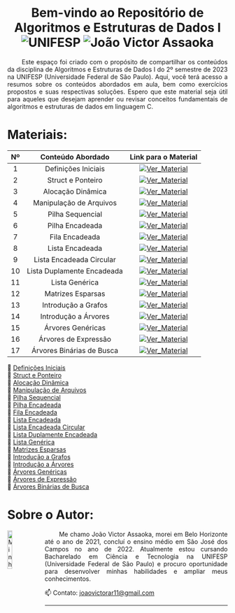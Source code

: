 <h1 align="center"> Bem-vindo ao Repositório de Algoritmos e Estruturas de Dados I <br>
  <img src="https://img.shields.io/badge/UNIFESP-Universidade%20Federal%20de%20S%C3%A3o%20Paulo-215a36" alt="UNIFESP">
  <img src="https://img.shields.io/badge/Jo%C3%A3o%20Victor%20Assaoka%20Ribeiro-2023.2-215a36" alt="João Victor Assaoka">
</h1>

<p align="justify">
&emsp;&emsp; Este espaço foi criado com o propósito de compartilhar os conteúdos da disciplina de Algoritmos e Estruturas de Dados I do 2º semestre de 2023 na UNIFESP (Universidade Federal de São Paulo). Aqui, você terá acesso a resumos sobre os conteúdos abordados em aula, bem como exercícios propostos e suas respectivas soluções. Espero que este material seja útil para aqueles que desejam aprender ou revisar conceitos fundamentais de algoritmos e estruturas de dados em linguagem C. 
</p>

# Materiais:
| **Nº** | **Conteúdo Abordado** | **Link para o Material** |
|:--:|:--------:|:--------:|
| 1 | Definições Iniciais | <a href="./[  1 ] Definições Iniciais/"><img src="https://img.shields.io/badge/Ver_Material-215a36" alt="Ver_Material"></a> |
| 2 | Struct e Ponteiro | <a href="./[  2 ] Struct e Ponteiro/"><img src="https://img.shields.io/badge/Ver_Material-5f5f5f" alt="Ver_Material"></a> |
| 3 | Alocação Dinâmica | <a href="./[  3 ] Alocação Dinâmica/"><img src="https://img.shields.io/badge/Ver_Material-215a36" alt="Ver_Material"></a> |
| 4 | Manipulação de Arquivos | <a href="./[  4 ] Manipulação de Arquivos/"><img src="https://img.shields.io/badge/Ver_Material-5f5f5f" alt="Ver_Material"></a> |
| 5 | Pilha Sequencial | <a href="./[  5 ] Pilha Sequencial/"><img src="https://img.shields.io/badge/Ver_Material-215a36" alt="Ver_Material"></a> |
| 6 | Pilha Encadeada | <a href="./[  6 ] Pilha Encadeada/"><img src="https://img.shields.io/badge/Ver_Material-5f5f5f" alt="Ver_Material"></a> |
| 7 | Fila Encadeada | <a href="./[  7 ] Fila Encadeada/"><img src="https://img.shields.io/badge/Ver_Material-215a36" alt="Ver_Material"></a> |
| 8 | Lista Encadeada | <a href="./[  8 ] Lista Encadeada/"><img src="https://img.shields.io/badge/Ver_Material-5f5f5f" alt="Ver_Material"></a> |
| 9 | Lista Encadeada Circular | <a href="./[  9 ] Lista Encadeada Circular/"><img src="https://img.shields.io/badge/Ver_Material-215a36" alt="Ver_Material"></a> |
| 10 | Lista Duplamente Encadeada | <a href="./[ 10 ] Lista Duplamente Encadeada/"><img src="https://img.shields.io/badge/Ver_Material-5f5f5f" alt="Ver_Material"></a> |
| 11 | Lista Genérica | <a href="./[ 11 ] Lista Genérica/"><img src="https://img.shields.io/badge/Ver_Material-215a36" alt="Ver_Material"></a> |
| 12 | Matrizes Esparsas | <a href="./[ 12 ] Matrizes Esparsas/"><img src="https://img.shields.io/badge/Ver_Material-5f5f5f" alt="Ver_Material"></a> |
| 13 | Introdução a Grafos | <a href="./[ 13 ] Introdução a Grafos/"><img src="https://img.shields.io/badge/Ver_Material-215a36" alt="Ver_Material"></a> |
| 14 | Introdução a Árvores | <a href="./[ 14 ] Introdução a Árvores Binárias/"><img src="https://img.shields.io/badge/Ver_Material-5f5f5f" alt="Ver_Material"></a> |
| 15 | Árvores Genéricas | <a href="./[ 15 ] Árvores Genéricas/"><img src="https://img.shields.io/badge/Ver_Material-215a36" alt="Ver_Material"></a> |
| 16 | Árvores de Expressão | <a href="./[ 16 ] Árvores de Expressão/"><img src="https://img.shields.io/badge/Ver_Material-5f5f5f" alt="Ver_Material"></a> |
| 17 | Árvores Binárias de Busca | <a href="./[ 17 ] Árvores Binárias de Busca/"><img src="https://img.shields.io/badge/Ver_Material-215a36" alt="Ver_Material"></a> |




📁 [Definições Iniciais](./[%20%201%20]%20Definições%20Iniciais/)
<br> 📁 [Struct e Ponteiro](./[%20%202%20]%20Struct%20e%20Ponteiro/)
<br> 📁 [Alocação Dinâmica](./[%20%203%20]%20Alocação%20Dinâmica/)
<br> 📁 [Manipulação de Arquivos](./[%20%204%20]%20Manipulação%20de%20Arquivos/)
<br> 📁 [Pilha Sequencial](./[%20%205%20]%20Pilha%20Sequencial/)
<br> 📁 [Pilha Encadeada](./[%20%206%20]%20Pilha%20Encadeada/)
<br> 📁 [Fila Encadeada](./[%20%207%20]%20Fila%20Encadeada/)
<br> 📁 [Lista Encadeada](./[%20%208%20]%20Lista%20Encadeada/)
<br> 📁 [Lista Encadeada Circular](./[%20%209%20]%20Lista%20Encadeada%20Circular/)
<br> 📁 [Lista Duplamente Encadeada](./[%2010%20]%20Lista%20Duplamente%20Encadeada/)
<br> 📁 [Lista Genérica](./[%2011%20]%20Lista%20Genérica/)
<br> 📁 [Matrizes Esparsas](./[%2012%20]%20Matrizes%20Esparsas/)
<br> 📁 [Introdução a Grafos](./[%2013%20]%20Introdução%20a%20Grafos/)
<br> 📁 [Introdução a Árvores](./[%2014%20]%20Introdução%20a%20Árvores%20Binárias/)
<br> 📁 [Árvores Genéricas](./[%2015%20]%20Árvores%20Genéricas/)
<br> 📁 [Árvores de Expressão](./[%2016%20]%20Árvores%20de%20Expressão/)
<br> 📁 [Árvores Binárias de Busca](./[%2017%20]%20Árvores%20Binárias%20de%20Busca/)



# Sobre o Autor:
<img src="https://avatars.githubusercontent.com/u/130188340?s=200&u=83c9d36fc760730d693236248c76d9464e4b92fc&v=4" alt="Minha Foto" align="left" width="15%" height="15%" style="margin-right: 10px">

<p align="justify">
&emsp;&emsp; Me chamo João Victor Assaoka, morei em Belo Horizonte até o ano de 2021, concluí o ensino médio em São José dos Campos no ano de 2022. Atualmente estou cursando Bacharelado em Ciência e Tecnologia na UNIFESP (Universidade Federal de São Paulo) e procuro oportunidade para desenvolver minhas habilidades e ampliar meus conhecimentos.

📫 Contato: joaovictorar11@gmail.com
</p>

---
